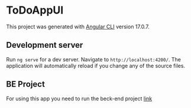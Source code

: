 # ToDoAppUI

This project was generated with [Angular CLI](https://github.com/angular/angular-cli) version 17.0.7.

## Development server

Run `ng serve` for a dev server. Navigate to `http://localhost:4200/`. The application will automatically reload if you change any of the source files.

## BE Project

For using this app you need to run the beck-end project [link](https://github.com/anorboev3/ToDoAppBE)


